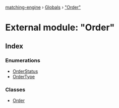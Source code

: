 [matching-engine](../README.md) › [Globals](../globals.md) › ["Order"](_order_.md)

# External module: "Order"

## Index

### Enumerations

* [OrderStatus](../enums/_order_.orderstatus.md)
* [OrderType](../enums/_order_.ordertype.md)

### Classes

* [Order](../classes/_order_.order.md)
